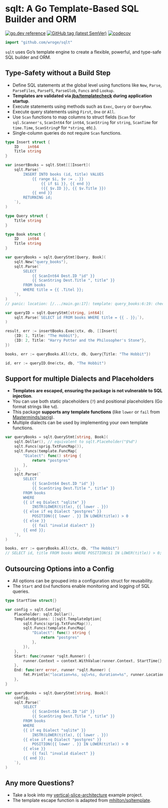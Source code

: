 # sqlt: A Go Template-Based SQL Builder and ORM

[![go.dev reference](https://img.shields.io/badge/go.dev-reference-007d9c?logo=go&logoColor=white)](https://pkg.go.dev/github.com/wroge/sqlt)
[![GitHub tag (latest SemVer)](https://img.shields.io/github/tag/wroge/sqlt.svg?style=social)](https://github.com/wroge/sqlt/tags)
[![codecov](https://codecov.io/github/wroge/sqlt/graph/badge.svg?token=GDAWVVKGMR)](https://codecov.io/github/wroge/sqlt)

```go
import "github.com/wroge/sqlt"
```

`sqlt` uses Go’s template engine to create a flexible, powerful, and type-safe SQL builder and ORM.

## Type-Safety without a Build Step

- Define SQL statements at the global level using functions like `New`, `Parse`, `ParseFiles`, `ParseFS`, `ParseGlob`, `Funcs` and `Lookup`.
- **Templates are validated via [jba/templatecheck](https://github.com/jba/templatecheck) during application startup**.
- Execute statements using methods such as `Exec`, `Query` or `QueryRow`.
- Execute query statements using `First`, `One` or `All`.
- Use `Scan` functions to map columns to struct fields (`Scan` for `sql.Scanner's`, `ScanInt64` for `int64`, `ScanString` for `string`, `ScanTime` for `time.Time`, `ScanStringP` for `*string`, etc.).
- Single-column queries do not require `Scan` functions.

```go
type Insert struct {
	ID    int64
	Title string
}

var insertBooks = sqlt.Stmt[[]Insert](
	sqlt.Parse(`
		INSERT INTO books (id, title) VALUES
			{{ range $i, $v := . }} 
				{{ if $i }}, {{ end }}
				({{ $v.ID }}, {{ $v.Title }})
			{{ end }}
		RETURNING id;
	`),
)

type Query struct {
	Title string
}

type Book struct {
	ID    int64
	Title string
}

var queryBooks = sqlt.QueryStmt[Query, Book](
	sqlt.New("query_books"),
	sqlt.Parse(`
		SELECT
			{{ ScanInt64 Dest.ID "id" }}
			{{ ScanString Dest.Title ", title" }}
		FROM books
		WHERE title = {{ .Titel }};
	`),
)
// panic: location: [/.../main.go:17]: template: query_books:6:19: checking "query_books" at <.Titel>: can't use field Titel in type main.Query

var queryID = sqlt.QueryStmt[string, int64](
	sqlt.Parse(`SELECT id FROM books WHERE title = {{ . }};`),
)

result, err := insertBooks.Exec(ctx, db, []Insert{
	{ID: 1, Title: "The Hobbit"},
	{ID: 2, Title: "Harry Potter and the Philosopher's Stone"},
})

books, err := queryBooks.All(ctx, db, Query{Title: "The Hobbit"})

id, err := queryID.One(ctx, db, "The Hobbit")
```

## Support for multiple Dialects and Placeholders

- **Templates are escaped, ensuring the package is not vulnerable to SQL injection**.
- You can use both static placeholders (`?`) and positional placeholders (Go format strings like `%d`).
- This package **supports any template functions** (like `lower` or `fail` from [Masterminds/sprig](https://github.com/Masterminds/sprig)).
- Multiple dialects can be used by implementing your own template functions.

```go
var queryBooks = sqlt.QueryStmt[string, Book](
	sqlt.Dollar(), // equivalent to sqlt.Placeholder("$%d")
	sqlt.Funcs(sprig.TxtFuncMap()),
	sqlt.Funcs(template.FuncMap{
		"Dialect": func() string {
			return "postgres"
		},
	}),
	sqlt.Parse(`
		SELECT
			{{ ScanInt64 Dest.ID "id" }}
			{{ ScanString Dest.Title ", title" }}
		FROM books
		WHERE
		{{ if eq Dialect "sqlite" }}
			INSTR(LOWER(title), {{ lower . }})
		{{ else if eq Dialect "postgres" }}
			POSITION({{ lower . }} IN LOWER(title)) > 0
		{{ else }}
			{{ fail "invalid dialect" }}
		{{ end }};
	`),
)

books, err := queryBooks.All(ctx, db, "The Hobbit")
// SELECT id, title FROM books WHERE POSITION($1 IN LOWER(title)) > 0; ["the hobbit"]
```

## Outsourcing Options into a Config

- All options can be grouped into a configuration struct for reusability.
- The `Start` and `End` functions enable monitoring and logging of SQL queries.

```go
type StartTime struct{}

var config = sqlt.Config{
	Placeholder: sqlt.Dollar(),
	TemplateOptions: []sqlt.TemplateOption{
		sqlt.Funcs(sprig.TxtFuncMap()),
		sqlt.Funcs(template.FuncMap{
			"Dialect": func() string {
				return "postgres"
			},
		}),
	},
	Start: func(runner *sqlt.Runner) {
		runner.Context = context.WithValue(runner.Context, StartTime{}, time.Now())
	},
	End: func(err error, runner *sqlt.Runner) {
		fmt.Println("location=%s, sql=%s, duration=%s", runner.Location, runner.SQL, time.Since(runner.Context.Value(StartTime{}).(time.Time)))
	},
}

var queryBooks = sqlt.QueryStmt[string, Book](
	config,
	sqlt.Parse(`
		SELECT
			{{ ScanInt64 Dest.ID "id" }}
			{{ ScanString Dest.Title ", title" }}
		FROM books
		WHERE
		{{ if eq Dialect "sqlite" }}
			INSTR(LOWER(title), {{ lower . }})
		{{ else if eq Dialect "postgres" }}
			POSITION({{ lower . }} IN LOWER(title)) > 0
		{{ else }}
			{{ fail "invalid dialect" }}
		{{ end }};
	`),
)
```

## Any more Questions?

- Take a look into my [vertical-slice-architecture](https://github.com/wroge/vertical-slice-architecture) example project.
- The template escape function is adapted from [mhilton/sqltemplate](https://github.com/mhilton/sqltemplate).
